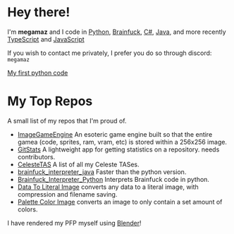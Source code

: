 # Hey there!

I'm **megamaz** and I code in [Python](https://www.python.org/), [Brainfuck](https://www.youtube.com/watch?v=tcHaMWktCYE&ab_channel=623), [C#](https://docs.microsoft.com/en-us/dotnet/csharp/), [Java](https://www.java.com/en/), and more recently [TypeScript](https://www.typescriptlang.org/) and [JavaScript](https://nodejs.org/en)

If you wish to contact me privately, I prefer you do so through discord: `megamaz`

[My first python code](https://gist.github.com/megamaz/13055e5e85b2aea66812d22e40830063)
<!-- If discord doesn't work for you, make a post request at https://megamaz.me:10156/contact with `json={"message":"", "reply_at":""}` so I know why you're contacting me and where I can make my reply. -->
<!-- The above line has been commented out because it has not been setup -->
<!-- ### My [GitHub Page](https://megamaz.github.io) -->
# My Top Repos
A small list of my repos that I'm proud of.
- [ImageGameEngine](https://github.com/megamaz/ImageGameEngine) An esoteric game engine built so that the entire gamea (code, sprites, ram, vram, etc) is stored within a 256x256 image.
- [GitStats](https://github.com/megamaz/gitstats) A lightweight app for getting statistics on a repository. needs contributors.
- [CelesteTAS](https://github.com/megamaz/CelesteTAS) A list of all my Celeste TASes.
- [brainfuck_interpreter_java](https://github.com/megamaz/brainfuck_interpreter_java) Faster than the python version.
- [Brainfuck_Interpreter_Python](https://github.com/megamaz/Brainfuck_Interpreter_Python) Interprets Brainfuck code in python.
- [Data To Literal Image](https://github.com/megamaz/dataToLiteralImage) converts any data to a literal image, with compression and filename saving.
- [Palette Color Image](https://github.com/megamaz/PaletteColorImage) converts an image to only contain a set amount of colors.

I have rendered my PFP myself using [Blender](https://www.blender.org/)!

